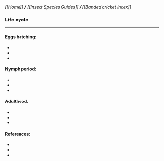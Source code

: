 _[[Home]] **/** [[Insect Species Guides]] **/** [[Banded cricket index]]_


### **Life cycle**

***



#### **Eggs hatching:**     
-
-
-


#### **Nymph period:**
-
-
-

#### **Adulthood:**
-
-
-

#### **References:**
-
-
-

